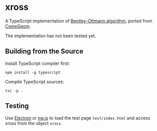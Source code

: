 # xross

A TypeScript implementation of [Bentley-Ottmann algorithm](https://en.wikipedia.org/wiki/Bentley%E2%80%93Ottmann_algorithm#Faster_algorithms),
ported from [CompGeom](//github.com/bkiers/CompGeom/blob/master/src/main/compgeom/algorithms/BentleyOttmann.java).

The implementation has not been tested yet.

## Building from the Source

Install TypeScript compiler first:

```
npm install -g typescript
```

Compile TypeScript sources:

```
tsc -p .
```

## Testing

Use [Electron](http://electron.atom.io/) or [nw.js](http://nwjs.io/) to load
the test page `test/index.html` and access xross from the object `xross`.
